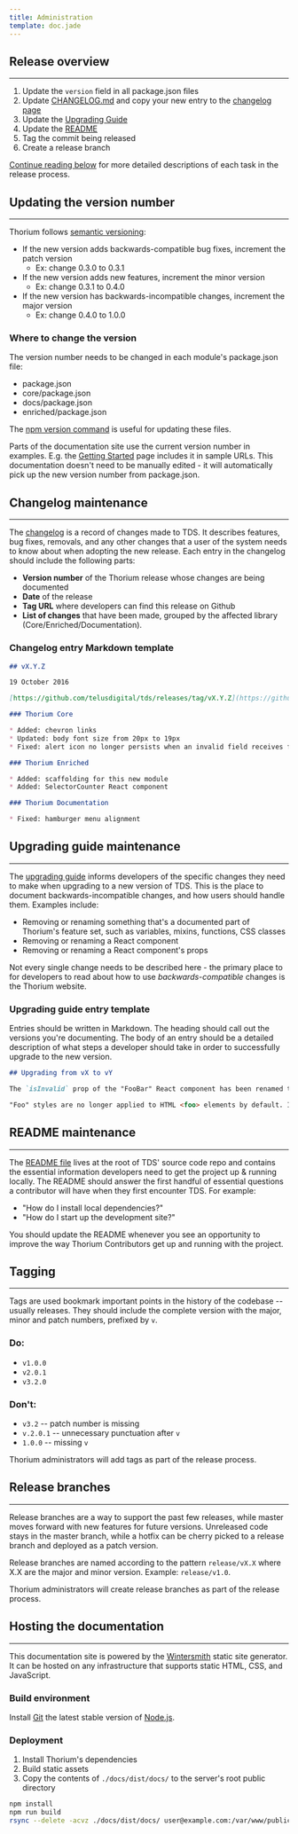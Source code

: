 ```yaml
---
title: Administration
template: doc.jade
---
```


## Release overview

---

1. Update the `version` field in all package.json files
2. Update [CHANGELOG.md](https://github.com/telusdigital/tds/blob/master/CHANGELOG.md) and copy your new entry to the [changelog page](/1-About/4-changelog.html)
3. Update the [Upgrading Guide](https://github.com/telusdigital/tds/blob/master/UPGRADING.md)
4. Update the [README](https://github.com/telusdigital/tds/blob/master/README.md)
4. Tag the commit being released
5. Create a release branch

[Continue reading below](#updating-the-version-number) for more detailed descriptions of each task in the release process.

## Updating the version number

---

Thorium follows [semantic versioning](/2-Use-TDS/2-setting-up-projects.html#versioning):

* If the new version adds backwards-compatible bug fixes, increment the patch version
    * Ex: change 0.3.0 to 0.3.1
* If the new version adds new features, increment the minor version
    * Ex: change 0.3.1 to 0.4.0
* If the new version has backwards-incompatible changes, increment the major version
    * Ex: change 0.4.0 to 1.0.0

### Where to change the version

The version number needs to be changed in each module's package.json file:

* package.json
* core/package.json
* docs/package.json
* enriched/package.json

The [npm version command](https://docs.npmjs.com/cli/version) is useful for updating these files.

Parts of the documentation site use the current version number in examples.
E.g. the [Getting Started](/2-Use-TDS/1-getting-started.html) page includes it in sample URLs.
This documentation doesn't need to be manually edited - it will automatically pick up the new version number from package.json.

## Changelog maintenance

---

The [changelog](https://github.com/telusdigital/tds/blob/master/CHANGELOG.md) is a record of changes made to TDS.
It describes features, bug fixes, removals, and any other changes that a user of the system needs to know about when adopting the new release.
Each entry in the changelog should include the following parts:

* **Version number** of the Thorium release whose changes are being documented
* **Date** of the release
* **Tag URL** where developers can find this release on Github
* **List of changes** that have been made, grouped by the affected library (Core/Enriched/Documentation).

### Changelog entry Markdown template

```markdown
## vX.Y.Z

19 October 2016

[https://github.com/telusdigital/tds/releases/tag/vX.Y.Z](https://github.com/telusdigital/tds/releases/tag/vX.Y.Z)

### Thorium Core

* Added: chevron links
* Updated: body font size from 20px to 19px
* Fixed: alert icon no longer persists when an invalid field receives focus

### Thorium Enriched

* Added: scaffolding for this new module
* Added: SelectorCounter React component

### Thorium Documentation

* Fixed: hamburger menu alignment
```

## Upgrading guide maintenance

---

The [upgrading guide](https://github.com/telusdigital/tds/blob/master/CHANGELOG.md) informs developers of the specific changes they need to make when upgrading to a new version of TDS.
This is the place to document backwards-incompatible changes, and how users should handle them. Examples include:

* Removing or renaming something that's a documented part of Thorium's feature set, such as variables, mixins, functions, CSS classes
* Removing or renaming a React component
* Removing or renaming a React component's props

Not every single change needs to be described here - the primary place to for developers to read about how to use *backwards-compatible* changes is the Thorium website.

### Upgrading guide entry template

Entries should be written in Markdown. The heading should call out the versions you're documenting. The body of an entry should be a detailed description of what steps a developer should take in order to successfully upgrade to the new version.

```markdown
## Upgrading from vX to vY

The `isInvalid` prop of the "FooBar" React component has been renamed to `invalid`. Parent components should pass a boolean value for `invalid`. It should be true when the "FooBar" component is in the error state, and false when it's successful.

"Foo" styles are no longer applied to HTML <foo> elements by default. In order to make an element with Thorium's foundational styles, use the `.foo` CSS class.
```

## README maintenance

---

The [README file](https://github.com/telusdigital/tds/blob/master/README.md) lives at the root of TDS' source code repo and contains the essential information developers need to get the project up & running locally.
The README should answer the first handful of essential questions a contributor will have when they first encounter TDS. For example:

* "How do I install local dependencies?"
* "How do I start up the development site?"

You should update the README whenever you see an opportunity to improve the way Thorium Contributors get up and running with the project.

## Tagging

---

Tags are used bookmark important points in the history of the codebase -- usually releases. They should include the complete version with the major, minor and patch numbers, prefixed by `v`.

### Do:

* `v1.0.0`
* `v2.0.1`
* `v3.2.0`

### Don't:

* `v3.2` -- patch number is missing
* `v.2.0.1` -- unnecessary punctuation after `v`
* `1.0.0` -- missing `v`

Thorium administrators will add tags as part of the release process.

## Release branches

---

Release branches are a way to support the past few releases, while master moves forward with new features for future versions. Unreleased code stays in the master branch, while a hotfix can be cherry picked to a release branch and deployed as a patch version.

Release branches are named according to the pattern `release/vX.X` where X.X are the major and minor version. Example: `release/v1.0`.

Thorium administrators will create release branches as part of the release process.

## Hosting the documentation

---

This documentation site is powered by the [Wintersmith](http://wintersmith.io/) static site generator. It can be hosted on any infrastructure that supports static HTML, CSS, and JavaScript.

### Build environment

Install [Git](https://git-scm.com/downloads) the latest stable version of [Node.js](https://nodejs.org/en/).

### Deployment

1. Install Thorium's dependencies
2. Build static assets
3. Copy the contents of `./docs/dist/docs/` to the server's root public directory

```bash
npm install
npm run build
rsync --delete -acvz ./docs/dist/docs/ user@example.com:/var/www/public_html/
```
